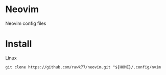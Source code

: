 # Neovim
Neovim config files

# Install
Linux
```
git clone https://github.com/rawk77/neovim.git "${HOME}/.config/nvim
```
